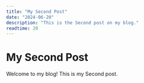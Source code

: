 ```yaml
---
title: "My Second Post"
date: "2024-06-20"
description: "This is the Second post on my blog."
readtime: 20
---
```


# My Second Post

Welcome to my blog! This is my Second post.
